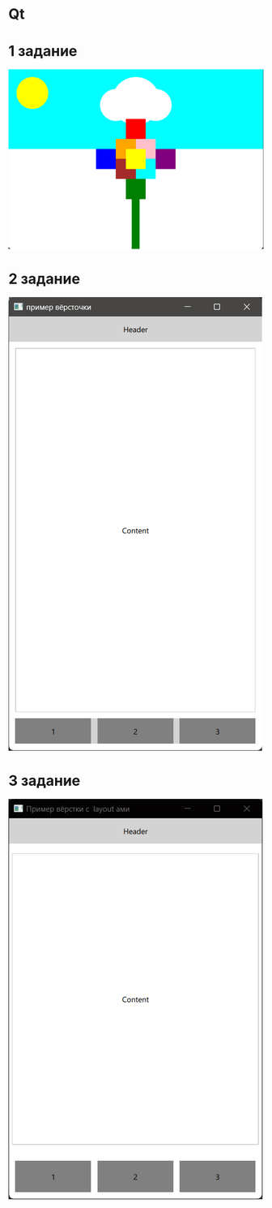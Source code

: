 # Qt
# 1 задание 
![1](/screenshots/{32DCBAF4-E9BE-490D-BA18-D0B5CA4882A2}.png)
# 2 задание
![2](/screenshots/{0A352D8F-3347-42EA-88D5-9E6C01313A46}.png)
# 3 задание
![3](/screenshots/{95E160BE-35E7-4A6C-95CE-C3FDCE798C42}.png)



